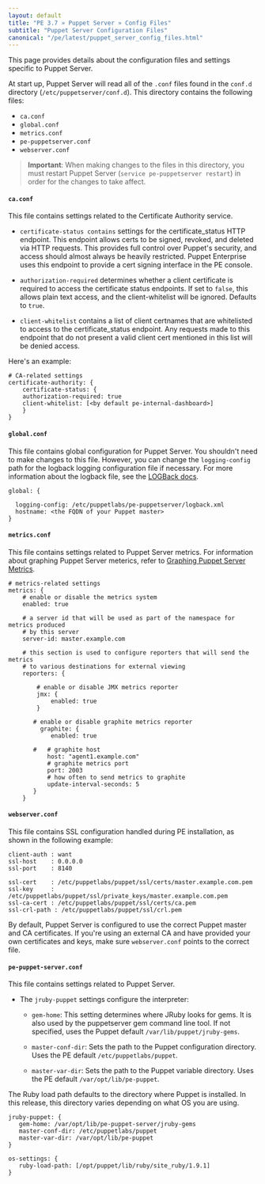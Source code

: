 ```yaml
---
layout: default
title: "PE 3.7 » Puppet Server » Config Files"
subtitle: "Puppet Server Configuration Files"
canonical: "/pe/latest/puppet_server_config_files.html"
---
```

 
This page provides details about the configuration files and settings specific to Puppet Server.

At start up, Puppet Server will read all of the `.conf` files found in the `conf.d` directory (`/etc/puppetserver/conf.d`). This directory contains the following files:

- `ca.conf`
- `global.conf`
- `metrics.conf`
- `pe-puppetserver.conf`
- `webserver.conf`

>**Important**: When making changes to the files in this directory, you must restart Puppet Server (`service pe-puppetserver restart`) in order for the changes to take affect. 

#### `ca.conf`

This file contains settings related to the Certificate Authority service.

* `certificate-status contains` settings for the certificate_status HTTP endpoint. This endpoint allows certs to be signed, revoked, and deleted via HTTP requests. This provides full control over Puppet's security, and access should almost always be heavily restricted. Puppet Enterprise uses this endpoint to provide a cert signing interface in the PE console.
 
* `authorization-required` determines whether a client certificate is required to access the certificate status endpoints. If set to `false`, this allows plain text access, and the client-whitelist will be ignored. Defaults to `true`.

* `client-whitelist` contains a list of client certnames that are whitelisted to access to the certificate_status endpoint. Any requests made to this endpoint that do not present a valid client cert mentioned in this list will be denied access.

Here's an example:

    # CA-related settings
    certificate-authority: {
        certificate-status: { 
        authorization-required: true
        client-whitelist: [<by default pe-internal-dashboard>]
        }
    }
     
#### `global.conf`

This file contains global configuration for Puppet Server. You shouldn't  need to make changes to this file. However, you can change the `logging-config` path for the logback logging configuration file if necessary. For more information about the logback file, see the [LOGBack docs](http://logback.qos.ch/manual/configuration.html).

    global: {
   
      logging-config: /etc/puppetlabs/pe-puppetserver/logback.xml
      hostname: <the FQDN of your Puppet master>
    }

#### `metrics.conf`

This file contains settings related to Puppet Server metrics. For information about graphing Puppet Server meterics, refer to [Graphing Puppet Server Metrics](puppet_server_metrics.html).

    # metrics-related settings
    metrics: {
        # enable or disable the metrics system
        enabled: true

        # a server id that will be used as part of the namespace for metrics produced
        # by this server
        server-id: master.example.com

        # this section is used to configure reporters that will send the metrics
        # to various destinations for external viewing
        reporters: {

            # enable or disable JMX metrics reporter
            jmx: {
                enabled: true
            }

           # enable or disable graphite metrics reporter
             graphite: {
                enabled: true

           #   # graphite host
               host: "agent1.example.com"
               # graphite metrics port
               port: 2003
               # how often to send metrics to graphite
               update-interval-seconds: 5
           }
        }


#### `webserver.conf`

This file contains SSL configuration handled during PE installation, as shown in the following example:

    client-auth : want
    ssl-host    : 0.0.0.0
    ssl-port    : 8140

    ssl-cert    : /etc/puppetlabs/puppet/ssl/certs/master.example.com.pem
    ssl-key     : /etc/puppetlabs/puppet/ssl/private_keys/master.example.com.pem
    ssl-ca-cert : /etc/puppetlabs/puppet/ssl/certs/ca.pem
    ssl-crl-path : /etc/puppetlabs/puppet/ssl/crl.pem
    
By default, Puppet Server is configured to use the correct Puppet master and CA certificates. If you're using an external CA and have provided your own certificates and keys, make sure `webserver.conf` points to the correct file. 

#### `pe-puppet-server.conf`

This file contains settings related to Puppet Server. 

* The `jruby-puppet` settings configure the interpreter:

  * `gem-home`: This setting determines where JRuby looks for gems. It is also used by the puppetserver gem command line tool. If not specified, uses the Puppet default `/var/lib/puppet/jruby-gems`.
  
  * `master-conf-dir`: Sets the path to the Puppet configuration directory. Uses the PE default `/etc/puppetlabs/puppet`.
  
  * `master-var-dir`: Sets the path to the Puppet variable directory. Uses the PE default `/var/opt/lib/pe-puppet`.

The Ruby load path defaults to the directory where Puppet is installed. In this release, this directory varies depending on what OS you are using.

    jruby-puppet: {
       gem-home: /var/opt/lib/pe-puppet-server/jruby-gems
       master-conf-dir: /etc/puppetlabs/puppet
       master-var-dir: /var/opt/lib/pe-puppet
    }

    os-settings: {
       ruby-load-path: [/opt/puppet/lib/ruby/site_ruby/1.9.1]
    }
